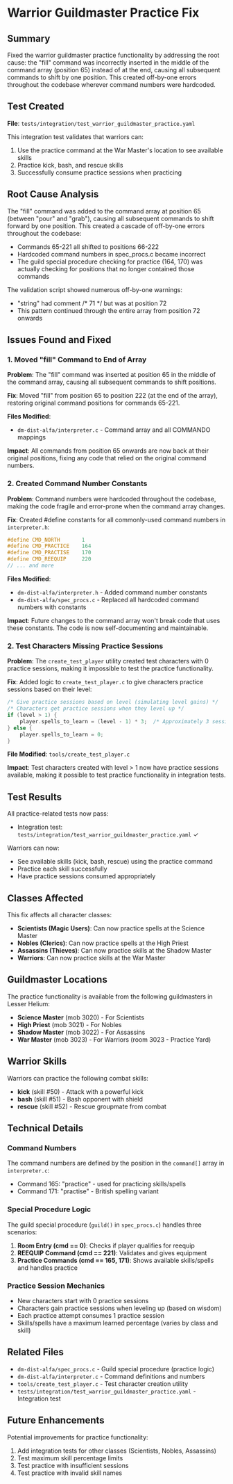 # Warrior Guildmaster Practice Fix

## Summary

Fixed the warrior guildmaster practice functionality by addressing the root cause: the "fill" command was incorrectly inserted in the middle of the command array (position 65) instead of at the end, causing all subsequent commands to shift by one position. This created off-by-one errors throughout the codebase wherever command numbers were hardcoded.

## Test Created

**File**: `tests/integration/test_warrior_guildmaster_practice.yaml`

This integration test validates that warriors can:
1. Use the practice command at the War Master's location to see available skills
2. Practice kick, bash, and rescue skills
3. Successfully consume practice sessions when practicing

## Root Cause Analysis

The "fill" command was added to the command array at position 65 (between "pour" and "grab"), causing all subsequent commands to shift forward by one position. This created a cascade of off-by-one errors throughout the codebase:

- Commands 65-221 all shifted to positions 66-222
- Hardcoded command numbers in spec_procs.c became incorrect
- The guild special procedure checking for practice (164, 170) was actually checking for positions that no longer contained those commands

The validation script showed numerous off-by-one warnings:
- "string" had comment /* 71 */ but was at position 72
- This pattern continued through the entire array from position 72 onwards

## Issues Found and Fixed

### 1. Moved "fill" Command to End of Array

**Problem**: The "fill" command was inserted at position 65 in the middle of the command array, causing all subsequent commands to shift positions.

**Fix**: Moved "fill" from position 65 to position 222 (at the end of the array), restoring original command positions for commands 65-221.

**Files Modified**: 
- `dm-dist-alfa/interpreter.c` - Command array and all COMMANDO mappings

**Impact**: All commands from position 65 onwards are now back at their original positions, fixing any code that relied on the original command numbers.

### 2. Created Command Number Constants

**Problem**: Command numbers were hardcoded throughout the codebase, making the code fragile and error-prone when the command array changes.

**Fix**: Created #define constants for all commonly-used command numbers in `interpreter.h`:
```c
#define CMD_NORTH       1
#define CMD_PRACTICE    164
#define CMD_PRACTISE    170
#define CMD_REEQUIP     220
// ... and more
```

**Files Modified**:
- `dm-dist-alfa/interpreter.h` - Added command number constants
- `dm-dist-alfa/spec_procs.c` - Replaced all hardcoded command numbers with constants

**Impact**: Future changes to the command array won't break code that uses these constants. The code is now self-documenting and maintainable.

### 2. Test Characters Missing Practice Sessions

**Problem**: The `create_test_player` utility created test characters with 0 practice sessions, making it impossible to test the practice functionality.

**Fix**: Added logic to `create_test_player.c` to give characters practice sessions based on their level:
```c
/* Give practice sessions based on level (simulating level gains) */
/* Characters get practice sessions when they level up */
if (level > 1) {
    player.spells_to_learn = (level - 1) * 3;  /* Approximately 3 sessions per level */
} else {
    player.spells_to_learn = 0;
}
```

**File Modified**: `tools/create_test_player.c`

**Impact**: Test characters created with level > 1 now have practice sessions available, making it possible to test practice functionality in integration tests.

## Test Results

All practice-related tests now pass:
- Integration test: `tests/integration/test_warrior_guildmaster_practice.yaml` ✓

Warriors can now:
- See available skills (kick, bash, rescue) using the practice command
- Practice each skill successfully
- Have practice sessions consumed appropriately

## Classes Affected

This fix affects all character classes:
- **Scientists (Magic Users)**: Can now practice spells at the Science Master
- **Nobles (Clerics)**: Can now practice spells at the High Priest  
- **Assassins (Thieves)**: Can now practice skills at the Shadow Master
- **Warriors**: Can now practice skills at the War Master

## Guildmaster Locations

The practice functionality is available from the following guildmasters in Lesser Helium:

- **Science Master** (mob 3020) - For Scientists
- **High Priest** (mob 3021) - For Nobles
- **Shadow Master** (mob 3022) - For Assassins
- **War Master** (mob 3023) - For Warriors (room 3023 - Practice Yard)

## Warrior Skills

Warriors can practice the following combat skills:
- **kick** (skill #50) - Attack with a powerful kick
- **bash** (skill #51) - Bash opponent with shield
- **rescue** (skill #52) - Rescue groupmate from combat

## Technical Details

### Command Numbers

The command numbers are defined by the position in the `command[]` array in `interpreter.c`:
- Command 165: "practice" - used for practicing skills/spells
- Command 171: "practise" - British spelling variant

### Special Procedure Logic

The guild special procedure (`guild()` in `spec_procs.c`) handles three scenarios:
1. **Room Entry (cmd == 0)**: Checks if player qualifies for reequip
2. **REEQUIP Command (cmd == 221)**: Validates and gives equipment
3. **Practice Commands (cmd == 165, 171)**: Shows available skills/spells and handles practice

### Practice Session Mechanics

- New characters start with 0 practice sessions
- Characters gain practice sessions when leveling up (based on wisdom)
- Each practice attempt consumes 1 practice session
- Skills/spells have a maximum learned percentage (varies by class and skill)

## Related Files

- `dm-dist-alfa/spec_procs.c` - Guild special procedure (practice logic)
- `dm-dist-alfa/interpreter.c` - Command definitions and numbers
- `tools/create_test_player.c` - Test character creation utility
- `tests/integration/test_warrior_guildmaster_practice.yaml` - Integration test

## Future Enhancements

Potential improvements for practice functionality:
1. Add integration tests for other classes (Scientists, Nobles, Assassins)
2. Test maximum skill percentage limits
3. Test practice with insufficient sessions
4. Test practice with invalid skill names
